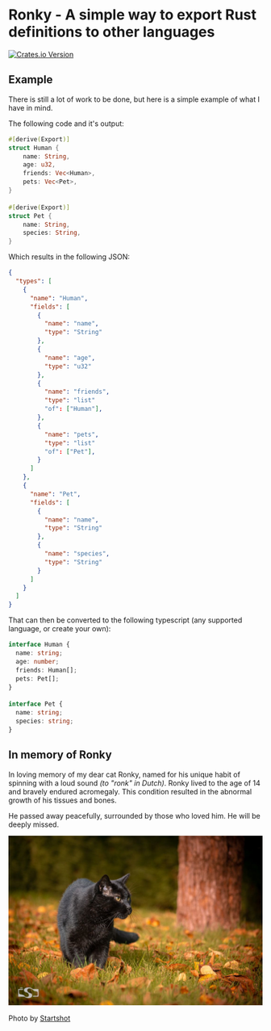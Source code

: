 # Ronky - A simple way to export Rust definitions to other languages

[![Crates.io Version](https://img.shields.io/crates/v/ronky)](https://crates.io/crates/ronky)

## Example

There is still a lot of work to be done, but here is a simple example of what I
have in mind.

The following code and it's output:

```rs
#[derive(Export)]
struct Human {
    name: String,
    age: u32,
    friends: Vec<Human>,
    pets: Vec<Pet>,
}

#[derive(Export)]
struct Pet {
    name: String,
    species: String,
}
```

Which results in the following JSON:

```json
{
  "types": [
    {
      "name": "Human",
      "fields": [
        {
          "name": "name",
          "type": "String"
        },
        {
          "name": "age",
          "type": "u32"
        },
        {
          "name": "friends",
          "type": "list"
          "of": ["Human"],
        },
        {
          "name": "pets",
          "type": "list"
          "of": ["Pet"],
        }
      ]
    },
    {
      "name": "Pet",
      "fields": [
        {
          "name": "name",
          "type": "String"
        },
        {
          "name": "species",
          "type": "String"
        }
      ]
    }
  ]
}
```

That can then be converted to the following typescript (any supported language,
or create your own):

```ts
interface Human {
  name: string;
  age: number;
  friends: Human[];
  pets: Pet[];
}

interface Pet {
  name: string;
  species: string;
}
```

## In memory of Ronky

In loving memory of my dear cat Ronky, named for his unique habit of spinning
with a loud sound _(to "ronk" in Dutch)_. Ronky lived to the age of 14 and bravely
endured acromegaly. This condition resulted in the abnormal growth of his tissues
and bones.

He passed away peacefully, surrounded by those who loved him. He will be deeply missed.

![Beautiful picture of Ronky](./.readme/assets/ronky.jpg)

Photo by [Startshot](https://www.instagram.com/_startshot_/)
